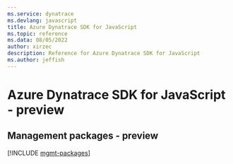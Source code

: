```yaml
---
ms.service: dynatrace
ms.devlang: javascript
title: Azure Dynatrace SDK for JavaScript
ms.topic: reference
ms.data: 08/05/2022
author: xirzec
description: Reference for Azure Dynatrace SDK for JavaScript
ms.author: jeffish
---
```

# Azure Dynatrace SDK for JavaScript - preview

## Management packages - preview
[!INCLUDE [mgmt-packages](dynatrace-mgmt-index.md)]